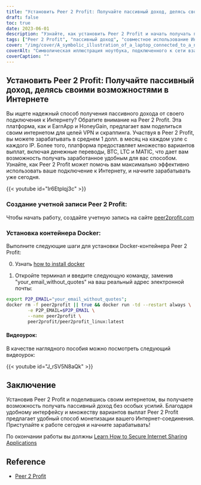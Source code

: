 ```yaml
---
title: "Установить Peer 2 Profit: Получайте пассивный доход, делясь своим Интернетом"
draft: false
toc: true
date: 2023-06-01
description: "Узнайте, как установить Peer 2 Profit и начать получать пассивный доход, предоставляя свое подключение к Интернету для целей VPN и скраппинга, со средним ежемесячным заработком 1 доллар за узел на IP."
tags: ["Peer 2 Profit", "пассивный доход", "совместное использование Интернета", "зарабатывать деньги", "VPN", "соскабливание", "зарабатывать в Интернете", "варианты выплат", "денежные переводы", "BTC", "LTC", "МАТИК", "Контейнер Docker", "руководство по установке", "подключение к Интернету", "заработок", "зарабатывать деньги", "заработок в Интернете", "монетизация интернета", "зарабатывать на дому", "совместное использование сети", "заработок в интернете", "зарабатывать на обмене", "зарабатывать без усилий", "увеличение доходов", "зарабатывать на VPN", "зарабатывать на скрапбукинге", "зарабатывать в компании Peer 2 Profit", "монетизация интернета", "получение пассивного дохода", "зарабатывать на совместном использовании сети"]
cover: "/img/cover/A_symbolic_illustration_of_a_laptop_connected_to_a_network.png"
coverAlt: "Символическая иллюстрация ноутбука, подключенного к сети взаимосвязанных узлов, представляющая концепцию совместного использования Интернета для получения пассивного дохода."
coverCaption: ""
---
```


## Установить Peer 2 Profit: Получайте пассивный доход, делясь своими возможностями в Интернете

Вы ищете надежный способ получения пассивного дохода от своего подключения к Интернету? Обратите внимание на Peer 2 Profit. Эта платформа, как и EarnApp и HoneyGain, предлагает вам поделиться своим интернетом для целей VPN и скраппинга. Участвуя в Peer 2 Profit, вы можете зарабатывать в среднем 1 долл. в месяц на каждом узле с каждого IP. Более того, платформа предоставляет множество вариантов выплат, включая денежные переводы, BTC, LTC и MATIC, что дает вам возможность получать заработанное удобным для вас способом. Узнайте, как Peer 2 Profit может помочь вам максимально эффективно использовать ваше подключение к Интернету, и начните зарабатывать уже сегодня.

{{< youtube id="Ir6Etplqj3c" >}}

### Создание учетной записи Peer 2 Profit:
Чтобы начать работу, создайте учетную запись на сайте [peer2profit.com](https://peer2profit.com/)

### Установка контейнера Docker:
Выполните следующие шаги для установки Docker-контейнера Peer 2 Profit:

0. Узнать [how to install docker](https://simeononsecurity.com/other/creating-profitable-low-powered-crypto-miners/#installing-docker)

1. Откройте терминал и введите следующую команду, заменив "your_email_without_quotes" на ваш реальный адрес электронной почты:
```bash
export P2P_EMAIL="your_email_without_quotes";
docker rm -f peer2profit || true && docker run -td --restart always \
        -e P2P_EMAIL=$P2P_EMAIL \
        --name peer2profit \
        peer2profit/peer2profit_linux:latest
```

#### Видеоурок:
В качестве наглядного пособия можно посмотреть следующий видеоурок:

{{< youtube id="J_rSV5N8aQk" >}}

## Заключение
Установив Peer 2 Profit и поделившись своим интернетом, вы получаете возможность получать пассивный доход без особых усилий. Благодаря удобному интерфейсу и множеству вариантов выплат Peer 2 Profit предлагает удобный способ монетизации вашего Интернет-соединения. Приступайте к работе сегодня и начните зарабатывать!

По окончании работы вы должны [Learn How to Secure Internet Sharing Applications](https://simeononsecurity.com/other/how-to-secure-internet-sharing-applications/)

## Reference
- [Peer 2 Profit](https://peer2profit.com/)